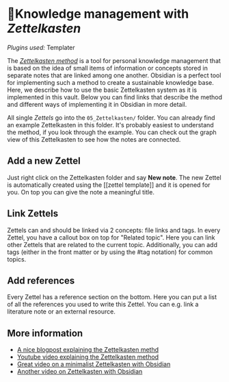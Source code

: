 # 🧠Knowledge management with *Zettelkasten*
*Plugins used:* Templater

The *[Zettelkasten method](https://en.wikipedia.org/wiki/Zettelkasten)* is a tool for personal knowledge management that is based on the idea of small items of information or concepts stored in separate notes that are linked among one another. Obsidian is a perfect tool for implementing such a method to create a sustainable knowledge base. Here, we describe how to use the basic Zettelkasten system as it is implemented in this vault. Below you can find links that describe the method and different ways of implementing it in Obsidian in more detail.

All single *Zettels* go into the `05_Zettelkasten/` folder. You can already find an example Zettelkasten in this folder. It's probably easiest to understand the method, if you look through the example. You can check out the graph view of this Zettelkasten to see how the notes are connected.
## Add a new Zettel
Just right click on the Zettelkasten folder and say **New note**. The new Zettel is automatically created using the [[zettel template]] and it is opened for you. On top you can give the note a meaningful title.
## Link Zettels
Zettels can and should be linked via 2 concepts: file links and tags.
In every Zettel, you have a callout box on top for "Related topic". Here you can link other Zettels that are related to the current topic. Additionally, you can add tags (either in the front matter or by using the #tag notation) for common topics.
## Add references
Every Zettel has a reference section on the bottom. Here you can put a list of all the references you used to write this Zettel. You can e.g. link a literature note or an external resource.

## More information
- [A nice blogpost explaining the Zettelkasten methd](https://zenkit.com/en/blog/a-beginners-guide-to-the-zettelkasten-method/)
- [Youtube video explaining the Zettelkasten method](https://www.youtube.com/watch?v=yqKspwjXu18)
- [Great video on a minimalist Zettelkasten with Obsidian](https://www.youtube.com/watch?v=E6ySG7xYgjY)
- [Another video on Zettelkasten with Obsidian](https://www.youtube.com/watch?v=ziE6UExsOrs)

